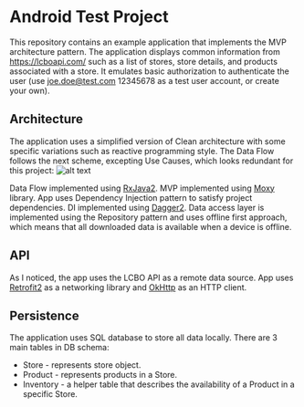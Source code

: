 # Android Test Project
This repository contains an example application that implements the MVP architecture pattern. The application displays common information from https://lcboapi.com/ such as a list of stores, store details, and products associated with a store. It emulates basic authorization to
authenticate the user (use joe.doe@test.com 12345678 as a test user account, or create your own).

## Architecture
The application uses a simplified version of Clean architecture with some specific variations such as reactive programming style.
The Data Flow follows the next scheme, excepting Use Causes, which looks redundant for this project:
![alt text](https://fernandocejas.com/assets/migrated/clean_architecture_evolution.png "Reactive Data Flow")

Data Flow implemented using [RxJava2](https://github.com/ReactiveX/RxJava). MVP implemented using [Moxy](https://github.com/Arello-Mobile/Moxy) library. App uses Dependency
Injection pattern to satisfy project dependencies. DI implemented using [Dagger2](https://google.github.io/dagger/).
Data access layer is implemented using the Repository pattern and uses offline first approach, which means that all downloaded data is available
when a device is offline.

## API
As I noticed, the app uses the LCBO API as a remote data source. App uses [Retrofit2](http://square.github.io/retrofit/) as a networking library
and [OkHttp](http://square.github.io/okhttp/) as an HTTP client.

## Persistence
The application uses SQL database to store all data locally. There are 3 main tables in DB schema:
* Store - represents store object.
* Product - represents products in a Store.
* Inventory - a helper table that describes the availability of a Product in a specific Store.
